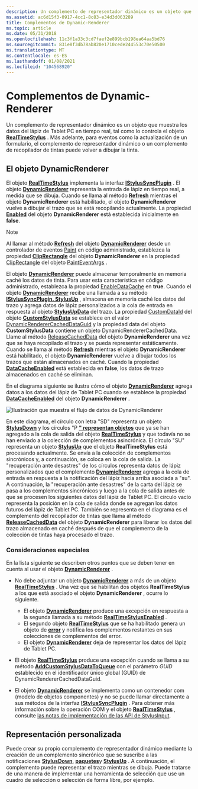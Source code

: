 ```yaml
---
description: Un complemento de representador dinámico es un objeto que muestra los datos del lápiz de Tablet PC en tiempo real, tal como lo controla el objeto RealTimeStylus.
ms.assetid: ac6d15f3-0917-4cc1-8c83-e34d3d063289
title: Complementos de Dynamic-Renderer
ms.topic: article
ms.date: 05/31/2018
ms.openlocfilehash: 11c3f1a33c3cd7faef2e899bcb198ea64aa5bd76
ms.sourcegitcommit: 831e8f3db78ab820e1710cede244553c70e50500
ms.translationtype: MT
ms.contentlocale: es-ES
ms.lasthandoff: 01/08/2021
ms.locfileid: "104568920"
---
```

# <a name="dynamic-renderer-plug-ins"></a>Complementos de Dynamic-Renderer

Un complemento de representador dinámico es un objeto que muestra los datos del lápiz de Tablet PC en tiempo real, tal como lo controla el objeto [**RealTimeStylus**](realtimestylus-class.md) . Más adelante, para eventos como la actualización de un formulario, el complemento de representador dinámico o un complemento de recopilador de tintas puede volver a dibujar la tinta.

## <a name="the-dynamicrenderer-object"></a>El objeto DynamicRenderer

El objeto [**RealTimeStylus**](realtimestylus-class.md) implementa la interfaz [**IStylusSyncPlugin**](/windows/win32/api/rtscom/nn-rtscom-istylussyncplugin) . El objeto [**DynamicRenderer**](/previous-versions/windows/desktop/legacy/ms701168(v=vs.85)) representa la entrada de lápiz en tiempo real, a medida que se dibuja. Cuando se llama al método [**Refresh**](/windows/desktop/api/RTSCom/nf-rtscom-idynamicrenderer-refresh) mientras el objeto **DynamicRenderer** está habilitado, el objeto **DynamicRenderer** vuelve a dibujar el trazo que se está recopilando actualmente. La propiedad [**Enabled**](/windows/desktop/api/RTSCom/nf-rtscom-idynamicrenderer-get_enabled) del objeto **DynamicRenderer** está establecida inicialmente en **false**.

> [!Note]  
> Al llamar al método [**Refresh**](/previous-versions/ms826370(v=msdn.10)) del objeto [**DynamicRenderer**](/previous-versions/ms826345(v=msdn.10)) desde un controlador de eventos [Paint](/dotnet/api/system.windows.forms.control.paint?view=netcore-3.1) en código administrado, establezca la propiedad [**ClipRectangle**](/previous-versions/ms826346(v=msdn.10)) del objeto **DynamicRenderer** en la propiedad [ClipRectangle](/dotnet/api/system.windows.forms.painteventargs.cliprectangle?view=netcore-3.1) del objeto [PaintEventArgs](/dotnet/api/system.windows.forms.painteventargs?view=netcore-3.1) .

 

El objeto [**DynamicRenderer**](/previous-versions/windows/desktop/legacy/ms701168(v=vs.85)) puede almacenar temporalmente en memoria caché los datos de tinta. Para usar esta característica en código administrado, establezca la propiedad [EnableDataCache](/previous-versions/ms826349(v=msdn.10)) en **true**. Cuando el objeto [**DynamicRenderer**](/previous-versions/ms826345(v=msdn.10)) recibe una llamada a su método [**IStylusSyncPlugin. StylusUp**](/previous-versions/ms826366(v=msdn.10)) , almacena en memoria caché los datos del trazo y agrega datos de lápiz personalizados a la cola de entrada en respuesta al objeto [**StylusUpData**](/previous-versions/ms824057(v=msdn.10)) del trazo. La propiedad [CustomDataId](/previous-versions/ms824749(v=msdn.10)) del objeto [**CustomStylusData**](/previous-versions/ms824747(v=msdn.10)) se establece en el valor [DynamicRendererCachedDataGuid](/previous-versions/ms824744(v=msdn.10)) y la propiedad data del objeto **CustomStylusData** contiene un objeto DynamicRendererCachedData. Llame al método [ReleaseCachedData](/previous-versions/ms826371(v=msdn.10)) del objeto **DynamicRenderer** una vez que se haya recopilado el trazo y se pueda representar estáticamente. Cuando se llama al método [**Refresh**](/windows/desktop/api/RTSCom/nf-rtscom-idynamicrenderer-refresh) mientras el objeto **DynamicRenderer** está habilitado, el objeto **DynamicRenderer** vuelve a dibujar todos los trazos que están almacenados en caché. Cuando la propiedad [**DataCacheEnabled**](/windows/desktop/api/RTSCom/nf-rtscom-idynamicrenderer-get_datacacheenabled) está establecida en **false**, los datos de trazo almacenados en caché se eliminan.

En el diagrama siguiente se ilustra cómo el objeto [**DynamicRenderer**](/previous-versions/windows/desktop/legacy/ms701168(v=vs.85)) agrega datos a los datos del lápiz de Tablet PC cuando se establece la propiedad [**DataCacheEnabled**](/windows/desktop/api/RTSCom/nf-rtscom-idynamicrenderer-get_datacacheenabled) del objeto **DynamicRenderer** .

![Ilustración que muestra el flujo de datos de DynamicRenderer](images/75f4ee7b-160c-410e-bfae-dfc676a9829c.gif)

En este diagrama, el círculo con letra "SD" representa un objeto [**StylusDown**](/windows/desktop/api/RTSCom/nf-rtscom-istylusplugin-stylusdown) y los círculos "P [**" representan objetos**](/windows/desktop/api/RTSCom/nf-rtscom-istylusplugin-packets) que ya se han agregado a la cola de salida del objeto [**RealTimeStylus**](realtimestylus-class.md) y que todavía no se han enviado a la colección de complementos asincrónica. El círculo "SU" representa un objeto [**StylusUp**](/windows/desktop/api/RTSCom/nf-rtscom-istylusplugin-stylusup) que el objeto **RealTimeStylus** está procesando actualmente. Se envía a la colección de complementos sincrónicos y, a continuación, se coloca en la cola de salida. La "recuperación ante desastres" de los círculos representa datos de lápiz personalizados que el complemento [**DynamicRenderer**](/previous-versions/windows/desktop/legacy/ms701168(v=vs.85)) agrega a la cola de entrada en respuesta a la notificación del lápiz hacia arriba asociada a "su". A continuación, la "recuperación ante desastres" de la carta del lápiz se pasa a los complementos sincrónicos y luego a la cola de salida antes de que se procesen los siguientes datos del lápiz de Tablet PC. El círculo vacío representa la posición en la cola de salida donde se agregan los datos futuros del lápiz de Tablet PC. También se representa en el diagrama es el complemento del recopilador de tintas que llama al método [**ReleaseCachedData**](/windows/desktop/api/RTSCom/nf-rtscom-idynamicrenderer-releasecacheddata) del objeto **DynamicRenderer** para liberar los datos del trazo almacenado en caché después de que el complemento de la colección de tintas haya procesado el trazo.

### <a name="special-considerations"></a>Consideraciones especiales

En la lista siguiente se describen otros puntos que se deben tener en cuenta al usar el objeto [**DynamicRenderer**](/previous-versions/windows/desktop/legacy/ms701168(v=vs.85)) .

-   No debe adjuntar un objeto [**DynamicRenderer**](/previous-versions/windows/desktop/legacy/ms701168(v=vs.85)) a más de un objeto [**RealTimeStylus**](realtimestylus-class.md) . Una vez que se habilitan dos objetos **RealTimeStylus** a los que está asociado el objeto **DynamicRenderer** , ocurre lo siguiente.

    -   El objeto [**DynamicRenderer**](/previous-versions/windows/desktop/legacy/ms701168(v=vs.85)) produce una excepción en respuesta a la segunda llamada a su método [**RealTimeStylusEnabled**](/windows/desktop/api/RTSCom/nf-rtscom-istylusplugin-realtimestylusenabled) .
    -   El segundo objeto [**RealTimeStylus**](realtimestylus-class.md) que se ha habilitado genera un objeto de [**error**](/windows/desktop/api/RTSCom/nf-rtscom-istylusplugin-error) y notifica los complementos restantes en sus colecciones de complementos del error.
    -   El objeto [**DynamicRenderer**](/previous-versions/windows/desktop/legacy/ms701168(v=vs.85)) deja de representar los datos del lápiz de Tablet PC.

-   El objeto [**RealTimeStylus**](realtimestylus-class.md) produce una excepción cuando se llama a su método [**AddCustomStylusDataToQueue**](/windows/desktop/api/RTSCom/nf-rtscom-irealtimestylus-addcustomstylusdatatoqueue) con el parámetro *GUID* establecido en el identificador único global (GUID) de DynamicRendererCachedDataGuid.
-   El objeto [**DynamicRenderer**](/previous-versions/windows/desktop/legacy/ms701168(v=vs.85)) se implementa como un contenedor com (modelo de objetos componentes) y no se puede llamar directamente a sus métodos de la interfaz [**IStylusSyncPlugin**](/windows/win32/api/rtscom/nn-rtscom-istylussyncplugin) . Para obtener más información sobre la operación COM y el objeto [**RealTimeStylus**](realtimestylus-class.md) , consulte [las notas de implementación de las API de StylusInput](implementation-notes-for-the-stylusinput-apis.md).

## <a name="custom-rendering"></a>Representación personalizada

Puede crear su propio complemento de representador dinámico mediante la creación de un complemento sincrónico que se suscribe a las notificaciones [**StylusDown**](/windows/desktop/api/RTSCom/nf-rtscom-istylusplugin-stylusdown), [**paquetes**](/windows/desktop/api/RTSCom/nf-rtscom-istylusplugin-packets)y [**StylusUp**](/windows/desktop/api/RTSCom/nf-rtscom-istylusplugin-stylusup) . A continuación, el complemento puede representar el trazo mientras se dibuja. Puede tratarse de una manera de implementar una herramienta de selección que use un cuadro de selección o selección de forma libre, por ejemplo.

 

 
